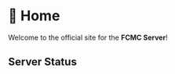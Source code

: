 # :house_with_garden: Home

Welcome to the official site for the **FCMC Server**!

## Server Status

<div class="server-status-banner">
  <div class="server-url"></div>
  <div class="server-status"></div>
  <div class="icon-and-players">
    <img class="server-icon" src="">
    <div class="players-online"></div>
  </div>
</div>


